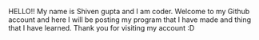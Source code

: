 HELLO!! My name is Shiven gupta and I am coder.
Welcome to my Github account and here I will be posting my program that I have made and thing that I have learned.
Thank you for visiting my account :D
